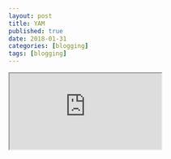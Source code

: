 ```yaml
---
layout: post
title: YAM
published: true
date: 2018-01-31
categories: [blogging]
tags: [blogging]
---
```

<html>
  <head>
    <style>
      h5{
        font-size:90%;
        font-weight: normal;
        color: Gray;
      }

      p.small {
      line-height: 70%;
  }
    </style>
  </head>

  <body>
    <iframe
      src = "https://public.tableau.com/views/YAM/YAM?:embed=y&:display_count=yes&:toolbar=no">
    </iframe>
  </body>
</html>
